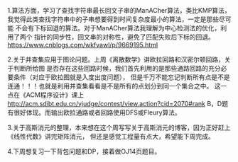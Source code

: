 1.算法方面，学习了查找字符串最长回文子串的ManACher算法，类比KMP算法，
我觉得此类查找字符串中的子串想要得到时间复杂度最小的算法，一定是那些尽可能
不会有下标回退的算法。对于ManACher算法我理解为中心检测法的优化，利用了两个
指针的同步性，回文串的对称性，避免了匹配失败后下标的回退。
https://www.cnblogs.com/wkfvawl/p/9669195.html

2.关于并查集应用于图论问题。上周《离散数学》讲欧拉回路和汉密尔顿回路，关于判断所给图
是否存在这些回路时候，我们首先利用的是那些通路回路的充分必要条件（对应于欧拉图就是入度出度问题），
但是千万不能忘记判断所有点是不是连通！！！也就是利用并查集看看是不是所有的点划分到同一个集合之中。
这一点在《ACM程序设计》课上 http://acm.sdibt.edu.cn/vjudge/contest/view.action?cid=2070#rank
B，D题有很好体现。而输出欧拉通路或者回路使用DFS或Fleury算法。

3.关于高斯消元的整理，本来想在这个周写写关于高斯消元的博客，因为正好赶上《线性代数》讲完矩阵消元，
但还是感觉工程量有点大，希望能下周完成。

4.下周想复习一下背包问题和DP，接着做OJ14页题目。
